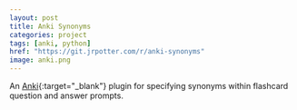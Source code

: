 ```yaml
---
layout: post
title: Anki Synonyms
categories: project
tags: [anki, python]
href: "https://git.jrpotter.com/r/anki-synonyms"
image: anki.png
---
```


An [Anki](https://apps.ankiweb.net/){:target="_blank"} plugin for specifying
synonyms within flashcard question and answer prompts.
